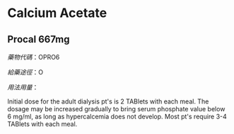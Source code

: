 # Calcium Acetate

## Procal 667mg

*藥物代碼*：OPRO6

*給藥途徑*：O

*用法用量*：

Initial dose for the adult dialysis pt's is 2 TABlets with each meal. The dosage may be increased gradually to bring serum phosphate value below 6 mg/ml, as long as hypercalcemia does not develop. Most pt's require 3-4 TABlets with each meal.

